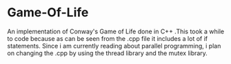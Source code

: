 # Game-Of-Life



An implementation of Conway's Game of Life done in C++ .This took a while to code because as can be seen from the .cpp file it includes a lot of if statements. Since i am currently reading about parallel programming, i plan on changing the .cpp by using the thread library and the mutex library. 
